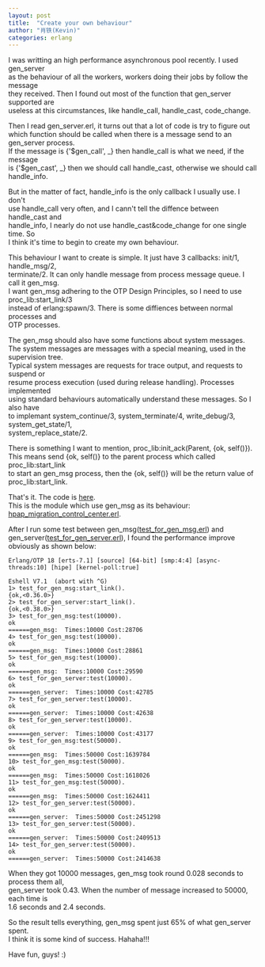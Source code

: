```yaml
---
layout: post
title:  "Create your own behaviour"
author: "肖铁(Kevin)"
categories: erlang
---
```


I was writting an high performance asynchronous pool recently. I used gen_server  
as the behaviour of all the workers, workers doing their jobs by follow the message  
they received. Then I found out most of the function that gen_server supported are  
useless at this circumstances, like handle_call, handle_cast, code_change.  


Then I read gen_server.erl, it turns out that a lot of code is try to figure out  
which function should be called when there is a message send to an gen_server process.  
If the message is {'$gen_call', _} then handle_call is what we need, if the message  
is {'$gen_cast', _} then we should call handle_cast, otherwise we should call handle_info.  


But in the matter of fact, handle_info is the only callback I usually use. I don't  
use handle_call very often, and I cann't tell the diffence between handle_cast and  
handle_info, I nearly do not use handle_cast&code_change for one single time. So  
I think it's time to begin to create my own behaviour.


This behaviour I want to create is simple. It just have 3 callbacks: init/1, handle_msg/2,  
terminate/2. It can only handle message from process message queue. I call it gen_msg.  
I want gen_msg adhering to the OTP Design Principles, so I need to use proc_lib:start_link/3  
instead of erlang:spawn/3. There is some diffiences between normal processes and  
OTP processes.  


The gen_msg should also have some functions about system messages.  
The system messages are messages with a special meaning, used in the supervision tree.  
Typical system messages are requests for trace output, and requests to suspend or  
resume process execution (used during release handling). Processes implemented  
using standard behaviours automatically understand these messages. So I also have  
to implemant system_continue/3, system_terminate/4, write_debug/3, system_get_state/1,  
system_replace_state/2.


There is something I want to mention, proc_lib:init_ack(Parent, {ok, self()}).  
This means send {ok, self()} to the parent process which called proc_lib:start_link  
to start an gen_msg process, then the {ok, self()} will be the return value of proc_lib:start_link.  


That's it. The code is [here](https://github.com/wudixiaotie/hpap/blob/master/src/hpap/gen_msg.erl).  
This is the module which use gen_msg as its behaviour: [hpap_migration_control_center.erl](https://github.com/wudixiaotie/hpap/blob/master/src/hpap/hpap_migration_control_center.erl).


After I run some test between gen_msg([test_for_gen_msg.erl](https://github.com/wudixiaotie/simple_im/blob/master/test/test_for_gen_msg.erl)) and gen_server([test_for_gen_server.erl](https://github.com/wudixiaotie/simple_im/blob/master/test/test_for_gen_server.erl)), I found the performance improve obviously as shown below:  

```console
Erlang/OTP 18 [erts-7.1] [source] [64-bit] [smp:4:4] [async-threads:10] [hipe] [kernel-poll:true]

Eshell V7.1  (abort with ^G)
1> test_for_gen_msg:start_link().
{ok,<0.36.0>}
2> test_for_gen_server:start_link().
{ok,<0.38.0>}
3> test_for_gen_msg:test(10000).
ok
======gen_msg:  Times:10000 Cost:28706
4> test_for_gen_msg:test(10000).
ok
======gen_msg:  Times:10000 Cost:28861
5> test_for_gen_msg:test(10000).
ok
======gen_msg:  Times:10000 Cost:29590
6> test_for_gen_server:test(10000).
ok
======gen_server:  Times:10000 Cost:42785
7> test_for_gen_server:test(10000).
ok
======gen_server:  Times:10000 Cost:42638
8> test_for_gen_server:test(10000).
ok
======gen_server:  Times:10000 Cost:43177
9> test_for_gen_msg:test(50000).   
ok
======gen_msg:  Times:50000 Cost:1639784
10> test_for_gen_msg:test(50000).
ok
======gen_msg:  Times:50000 Cost:1618026
11> test_for_gen_msg:test(50000).
ok
======gen_msg:  Times:50000 Cost:1624411
12> test_for_gen_server:test(50000).
ok
======gen_server:  Times:50000 Cost:2451298
13> test_for_gen_server:test(50000).
ok
======gen_server:  Times:50000 Cost:2409513
14> test_for_gen_server:test(50000).
ok
======gen_server:  Times:50000 Cost:2414638
```

When they got 10000 messages, gen_msg took round 0.028 seconds to process them all,  
gen_server took 0.43. When the number of message increased to 50000, each time is  
1.6 seconds and 2.4 seconds.


So the result tells everything, gen_msg spent just 65% of what gen_server spent.  
I think it is some kind of success. Hahaha!!!  


Have fun, guys! :)